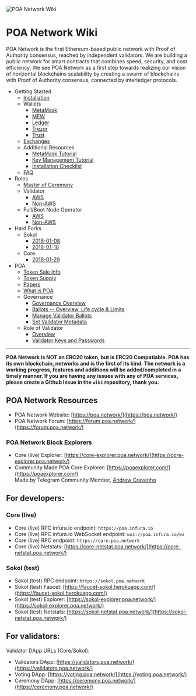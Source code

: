 ![POA Network Wiki](https://github.com/poanetwork/wiki/raw/master/assets/imgs/banner.png)

# POA Network Wiki

POA Network is the first Ethereum-based public network with Proof of Authority consensus, reached by independent validators. We are building a public network for smart contracts that combines speed, security, and cost efficiency. We see POA Network as a first step towards realizing our vision of horizontal blockchains scalability by creating a swarm of blockchains with Proof of Authority consensus, connected by interledger protocols. 

* Getting Started
    * [Installation](https://github.com/poanetwork/wiki/wiki/POA-Installation)
    * Wallets
        * [MetaMask](https://github.com/poanetwork/wiki/wiki/POA-Network-on-MetaMask)
        * [MEW](https://github.com/poanetwork/wiki/wiki/POA-Network-on-MEW)
        * [Ledger](https://github.com/poanetwork/wiki/wiki/POA-Network-on-Ledger)
        * [Trezor](https://github.com/poanetwork/wiki/wiki/POA-Network-on-Trezor)
        * [Trust](https://github.com/poanetwork/wiki/wiki/POA-Network-on-Trust-Wallet)
    * [Exchanges](https://github.com/poanetwork/wiki/wiki/POA-on-Exchanges)
    * Additional Resources
      * [MetaMask Tutorial](https://docs.google.com/document/d/1mON7oqGTgr5aq00Q982LPtD5IvhQNATMUe8Q3p9v7dM/edit?usp=sharing)
      * [Key Management Tutorial](https://docs.google.com/document/d/1EItXLZv1ma-pOZOTnWh4NSdpSh-8V71B49a-h8eec4E/edit?usp=sharing)
      * [Installation Checklist](https://docs.google.com/document/d/1-1COzMXZen2gWUz94Tf4SQo7QRCAgTFW6Pd8TupT38s/edit?usp=sharing)
    * [FAQ](https://github.com/poanetwork/wiki/wiki/Frequently-Asked-Questions)
* Roles
    * [Master of Ceremony](https://github.com/poanetwork/wiki/wiki/Master-of-Ceremony-Setup)
    * Validator
        * [AWS](https://github.com/poanetwork/wiki/wiki/Validator-Node-on-AWS)
        * [Non-AWS](https://github.com/poanetwork/wiki/wiki/Validator-Node-Non-AWS)
    * Full/Boot Node Operator
        * [AWS](https://github.com/poanetwork/wiki/wiki/Bootnode-Setup-AWS)
        * [Non-AWS](https://github.com/poanetwork/wiki/wiki/Bootnode-Setup-Non-AWS)
* Hard Forks
    * Sokol
        * [2018-01-08](https://github.com/poanetwork/wiki/wiki/HFs-Sokol-2018-01-08)
        * [2018-01-18](https://github.com/poanetwork/wiki/wiki/HFs-Sokol-2018-01-18 )
    * Core
        * [2018-01-29](https://github.com/poanetwork/wiki/wiki/HFs-Core-2018-01-29)
* POA
    * [Token Sale Info](https://github.com/poanetwork/wiki/wiki/POA-Token-Sale-Info)
    * [Token Supply](https://github.com/poanetwork/wiki/wiki/POA-Token-Supply)
    * [Papers](https://github.com/poanetwork/wiki/wiki/POA-Network-Papers)
    * [What is POA](https://github.com/poanetwork/wiki/wiki/What-is-POA)
    * Governance
        * [Governance Overview](https://github.com/poanetwork/wiki/wiki/Governance-Overview)
        * [Ballots -- Overview, Life cycle & Limits](https://github.com/poanetwork/wiki/wiki/Ballots-Overview.-Life-cycle-and-limits/)
        * [Manage Validator Ballots]( https://github.com/poanetwork/wiki/wiki/Manage-Validator-Ballots)
        * [Set Validator Metadata](https://github.com/poanetwork/wiki/wiki/Validator-Set-Metadata)
    * Role of Validator
        * [Overview](https://github.com/poanetwork/wiki/wiki/Role-of-Validator) 
        * [Validator Keys and Passwords](https://github.com/poanetwork/wiki/wiki/Validator-Keys-and-Passwords)

---

__POA Network is NOT an ERC20 token, but is ERC20 Compatiable. POA has its own blockchain, networks and is the first of its kind. The network is a working progress, features and additions will be added/completed in a timely manner. If you are having any issues with any of POA services, please create a Github Issue in the `wiki` repository, thank you.__

## POA Network Resources
- POA Network Website: [https://poa.network/](https://poa.network/)
- POA Network Forum: [https://forum.poa.network/](https://forum.poa.network/)


### POA Network Block Explorers
- Core (live) Explorer: [https://core-explorer.poa.network/](https://core-explorer.poa.network/)
- Community Made POA Core Explorer: [https://poaexplorer.com/](https://poaexplorer.com/)    
    Made by Telegram Community Member, [Andrew Cravenho](https://github.com/acravenho)
    
    
## For developers:

### Core (live)

- Core (live) RPC infura.io endpoint: `https://poa.infura.io`
- Core (live) RPC infura.io WebSocket endpoint: `wss://poa.infura.io/ws`
- Core (live) RPC endpoint: `https://core.poa.network`
- Core (live) Netstats: [https://core-netstat.poa.network/](https://core-netstat.poa.network/)

### Sokol (test)

- Sokol (test) RPC endpoint: `https://sokol.poa.network`
- Sokol (test) Faucet: [https://faucet-sokol.herokuapp.com/](https://faucet-sokol.herokuapp.com/)
- Sokol (test) Explorer: [https://sokol-explorer.poa.network/](https://sokol-explorer.poa.network/)
- Sokol (test) Netstats: [https://sokol-netstat.poa.network/](https://sokol-netstat.poa.network/)

## For validators:

Validator DApp URLs (Core/Sokol):

- Validators DApp: [https://validators.poa.network/](https://validators.poa.network/)
- Voting DApp: [https://voting.poa.network/](https://voting.poa.network/)
- Ceremony DApp: [https://ceremony.poa.network/](https://ceremony.poa.network/)
